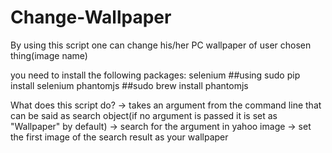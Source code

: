 # Change-Wallpaper
By using this script one can change his/her PC wallpaper of user chosen thing(image name) 

you need to install the following packages:
          selenium ##using sudo pip install selenium
          phantomjs ##sudo brew install phantomjs
          
What does this script do?
-> takes an argument from the command line that can be said as search object(if no argument is passed it is set as "Wallpaper" by default)
-> search for the argument in yahoo image
-> set the first image of the search result as your wallpaper
